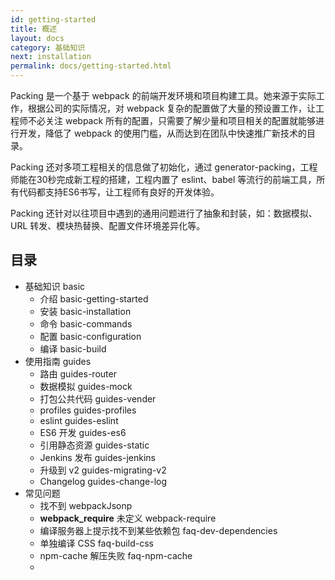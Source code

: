 ```yaml
---
id: getting-started
title: 概述
layout: docs
category: 基础知识
next: installation
permalink: docs/getting-started.html
---
```


Packing 是一个基于 webpack 的前端开发环境和项目构建工具。她来源于实际工作，根据公司的实际情况，对 webpack 复杂的配置做了大量的预设置工作，让工程师不必关注 webpack 所有的配置，只需要了解少量和项目相关的配置就能够进行开发，降低了 webpack 的使用门槛，从而达到在团队中快速推广新技术的目录。

Packing 还对多项工程相关的信息做了初始化，通过 generator-packing，工程师能在30秒完成新工程的搭建，工程内置了 eslint、babel 等流行的前端工具，所有代码都支持ES6书写，让工程师有良好的开发体验。

Packing 还针对以往项目中遇到的通用问题进行了抽象和封装，如：数据模拟、URL 转发、模块热替换、配置文件环境差异化等。

## 目录

- 基础知识 basic
    - 介绍 basic-getting-started
    - 安装 basic-installation
    - 命令 basic-commands
    - 配置 basic-configuration
    - 编译 basic-build
- 使用指南 guides
    - 路由 guides-router
    - 数据模拟 guides-mock
    - 打包公共代码 guides-vender
    - profiles guides-profiles
    - eslint guides-eslint
    - ES6 开发 guides-es6
    - 引用静态资源 guides-static
    - Jenkins 发布 guides-jenkins
    - 升级到 v2 guides-migrating-v2
    - Changelog guides-change-log
- 常见问题
    - 找不到 webpackJsonp
    - __webpack_require__ 未定义 webpack-require
    - 编译服务器上提示找不到某些依赖包 faq-dev-dependencies
    - 单独编译 CSS faq-build-css
    - npm-cache 解压失败 faq-npm-cache
    -
